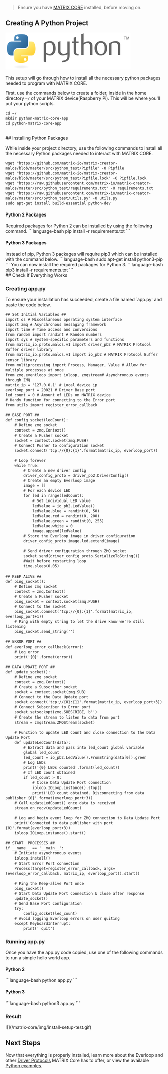 > Ensure you have [MATRIX CORE](core-installation.md) installed, before moving on.

## Creating A Python Project
<img src="/matrix-core/img/python-logo.png" width=400 />

This setup will go through how to install all the necessary python packages needed to program with MATRIX CORE.

First, use the commands below to create a folder, inside in the home directory `~/` of your MATRIX device(Raspberry Pi). This will be where you'll put your python scripts.
```language-bash
cd ~/
mkdir python-matrix-core-app
cd python-matrix-core-app
```

<br/>
## Installing Python Packages

While inside your project directory, use the following commands to install all the necessary Python packages needed to interact with MATRIX CORE.
```language-bash
wget "https://github.com/matrix-io/matrix-creator-malos/blob/master/src/python_test/Pipfile" -O Pipfile
wget "https://github.com/matrix-io/matrix-creator-malos/blob/master/src/python_test/Pipfile.lock" -O Pipfile.lock
wget "https://raw.githubusercontent.com/matrix-io/matrix-creator-malos/master/src/python_test/requirements.txt" -O requirements.txt 
wget "https://raw.githubusercontent.com/matrix-io/matrix-creator-malos/master/src/python_test/utils.py" -O utils.py 
sudo apt-get install build-essential python-dev
```
<h4 style="padding-top: 0">Python 2 Packages</h4>
Required packages for Python 2 can be installed by using the following command.
```language-bash
pip install -r requirements.txt
```
<h4 style="padding-top: 0">Python 3 Packages</h4>
Instead of pip, Python 3 packages will require pip3 which can be installed with the command below.
```language-bash
sudo apt-get install python3-pip
```
You can now install the required packages for Python 3.
```language-bash
pip3 install -r requirements.txt
```

<br/>
## Check If Everything Works
<h3 style="padding-top: 0">Creating app.py</h3>
To ensure your installation has succeeded, create a file named `app.py` and paste the code below.

```language-python
## Set Initial Variables ##
import os # Miscellaneous operating system interface
import zmq # Asynchronous messaging framework
import time # Time access and conversions
from random import randint # Random numbers
import sys # System-specific parameters and functions
from matrix_io.proto.malos.v1 import driver_pb2 # MATRIX Protocol Buffer driver library
from matrix_io.proto.malos.v1 import io_pb2 # MATRIX Protocol Buffer sensor library
from multiprocessing import Process, Manager, Value # Allow for multiple processes at once
from zmq.eventloop import ioloop, zmqstream# Asynchronous events through ZMQ
matrix_ip = '127.0.0.1' # Local device ip
everloop_port = 20021 # Driver Base port
led_count = 0 # Amount of LEDs on MATRIX device
# Handy function for connecting to the Error port 
from utils import register_error_callback

## BASE PORT ##
def config_socket(ledCount):  
    # Define zmq socket
    context = zmq.Context()
    # Create a Pusher socket
    socket = context.socket(zmq.PUSH)
    # Connect Pusher to configuration socket
    socket.connect('tcp://{0}:{1}'.format(matrix_ip, everloop_port))

    # Loop forever
    while True:
        # Create a new driver config
        driver_config_proto = driver_pb2.DriverConfig()
        # Create an empty Everloop image
        image = []
        # For each device LED
        for led in range(ledCount):
            # Set individual LED value
            ledValue = io_pb2.LedValue()
            ledValue.blue = randint(0, 50)
            ledValue.red = randint(0, 200)
            ledValue.green = randint(0, 255)
            ledValue.white = 0
            image.append(ledValue)
        # Store the Everloop image in driver configuration
        driver_config_proto.image.led.extend(image)

        # Send driver configuration through ZMQ socket
        socket.send(driver_config_proto.SerializeToString())
        #Wait before restarting loop
        time.sleep(0.05)

## KEEP ALIVE ##
def ping_socket():
    # Define zmq socket
    context = zmq.Context()
    # Create a Pusher socket
    ping_socket = context.socket(zmq.PUSH)
    # Connect to the socket
    ping_socket.connect('tcp://{0}:{1}'.format(matrix_ip, everloop_port+1))
    # Ping with empty string to let the drive know we're still listening
    ping_socket.send_string('')

## ERROR PORT ##
def everloop_error_callback(error):
    # Log error
    print('{0}'.format(error))

## DATA UPDATE PORT ##
def update_socket():
    # Define zmq socket
    context = zmq.Context()
    # Create a Subscriber socket
    socket = context.socket(zmq.SUB)
    # Connect to the Data Update port
    socket.connect('tcp://{0}:{1}'.format(matrix_ip, everloop_port+3))
    # Connect Subscriber to Error port
    socket.setsockopt(zmq.SUBSCRIBE, b'')
    # Create the stream to listen to data from port
    stream = zmqstream.ZMQStream(socket)

    # Function to update LED count and close connection to the Data Update Port
    def updateLedCount(data):
        # Extract data and pass into led_count global variable
        global led_count
        led_count = io_pb2.LedValue().FromString(data[0]).green
        # Log LEDs
        print('{0} LEDs counted'.format(led_count))
        # If LED count obtained
        if led_count > 0:
            # Close Data Update Port connection
            ioloop.IOLoop.instance().stop()
            print('LED count obtained. Disconnecting from data publisher {0}'.format(everloop_port+3))
    # Call updateLedCount() once data is received
    stream.on_recv(updateLedCount)

    # Log and begin event loop for ZMQ connection to Data Update Port
    print('Connected to data publisher with port {0}'.format(everloop_port+3))
    ioloop.IOLoop.instance().start()

## START  PROCESSES ##
if __name__ == '__main__':
    # Initiate asynchronous events
    ioloop.install()
    # Start Error Port connection
    Process(target=register_error_callback, args=(everloop_error_callback, matrix_ip, everloop_port)).start()    
    
    # Ping the Keep-alive Port once
    ping_socket()
    # Start Data Update Port connection & close after response
    update_socket()
    # Send Base Port configuration
    try:
        config_socket(led_count)
    # Avoid logging Everloop errors on user quiting
    except KeyboardInterrupt:
        print(' quit')
```

<h3 style="padding-top: 0">Running app.py</h3>
Once you have the app.py code copied, use one of the following commands to run a simple hello world app.

<h4 style="padding-top: 0">Python 2</h4>
```language-bash
python app.py
```
<h4 style="padding-top: 0">Python 3</h4>
```language-bash
python3 app.py
```
<h3 style="padding-top: 0">Result</h3>
![](/matrix-core/img/install-setup-test.gif)

## Next Steps
Now that everything is properly installed, learn more about the Everloop and other [Driver Protocols](../protocols) MATRIX Core has to offer, or view the available [Python examples](../python-examples).